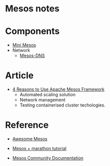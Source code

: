 # Mesos notes

# Components

* [Mini Mesos](https://minimesos.org/)
* Network
    * [Mesos-DNS](https://github.com/mesosphere/mesos-dns)

# Article

* [4 Reasons to Use Apache Mesos Framework](http://container-solutions.com/reasons-use-apache-mesos-frameworks/)
    * Automated scaling solution
    * Network management
    * Testing containerised cluster techologies.

# Reference

* [Awesome Mesos](https://github.com/dharmeshkakadia/awesome-mesos#monitoring-and-alerting)

* [Mesos + marathon tutorial](https://wild0522.gitbooks.io/yeasy_dp/content/mesos/installation.html)

* [Mesos Community Documentation](https://open.mesosphere.com/advanced-course/installing-zookeeper/)
